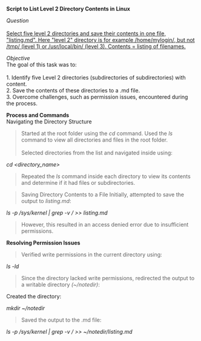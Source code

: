 **Script to List Level 2 Directory Contents in Linux**

*Question* </br>
</br>
<ins> 
Select five level 2 directories and save their contents in one file, "listing.md". Here "level 2" directory is for example /home/mylogin/, but not /tmp/ (level 1) or /usr/local/bin/ (level 3). Contents = listing of filenames.
</ins>


*Objective* </br>
The goal of this task was to:</br>
</br>1. Identify five Level 2 directories (subdirectories of subdirectories) with content.</br>
2. Save the contents of these directories to a .md file.</br>
3. Overcome challenges, such as permission issues, encountered during the process.

**Process and Commands** </br>
Navigating the Directory Structure

>Started at the root folder using the *cd* command.
Used the *ls* command to view all directories and files in the root folder. </br></br>
Selected directories from the list and navigated inside using:


*cd <directory_name>*
</br>

>Repeated the *ls* command inside each directory to view its contents and determine if it had files or subdirectories.</br>

>Saving Directory Contents to a File
Initially, attempted to save the output to *listing.md*:

*ls -p /sys/kernel | grep -v / >> listing.md*

>However, this resulted in an access denied error due to insufficient permissions.

**Resolving Permission Issues**

>Verified write permissions in the current directory using:

*ls -ld* </br>

>Since the directory lacked write permissions, redirected the output to a writable directory *(~/notedir)*: </br>

Created the directory:

*mkdir ~/notedir*
</br>
>Saved the output to the .md file:

*ls -p /sys/kernel | grep -v / >> ~/notedir/listing.md*